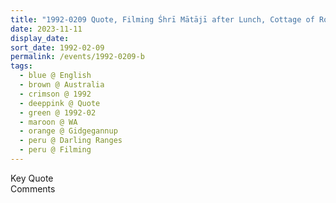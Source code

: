 ```yaml
---
title: "1992-0209 Quote, Filming Śhrī Mātājī after Lunch, Cottage of Robin and Jo Reid, Lake Josephine, 668 O'Brien Road, Gidgegannup, Darling Ranges (45 kms NE of Perth), WA, Australia"
date: 2023-11-11
display_date: 
sort_date: 1992-02-09
permalink: /events/1992-0209-b
tags:
  - blue @ English
  - brown @ Australia
  - crimson @ 1992
  - deeppink @ Quote
  - green @ 1992-02
  - maroon @ WA
  - orange @ Gidgegannup
  - peru @ Darling Ranges
  - peru @ Filming
---
```


<wave-list>
  <list-title color="green" width="75">Key Quote</list-title>
  <list-item color="BlanchedAlmond"  width="200"></list-item>
  <list-item color="Lavender"></list-item>
  <list-item color="BlanchedAlmond"></list-item>
</wave-list>

<br>

<wave-list>
  <list-title color="green" width="75">Comments</list-title>
  <list-item color="BlanchedAlmond"  width="200"></list-item>
  <list-item color="Lavender"></list-item>
  <list-item color="BlanchedAlmond"></list-item>
</wave-list>